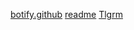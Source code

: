 [botify.github](https://kolumnin.github.io/botify.github.io/)
[readme]()
[Tlgrm](https://kolumnin.github.io/Tlgrm.htm)
